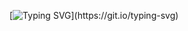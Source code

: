 [![Typing SVG](https://readme-typing-svg.herokuapp.com/?lines=Hi,+I'm+Estefania!)](https://git.io/typing-svg)

